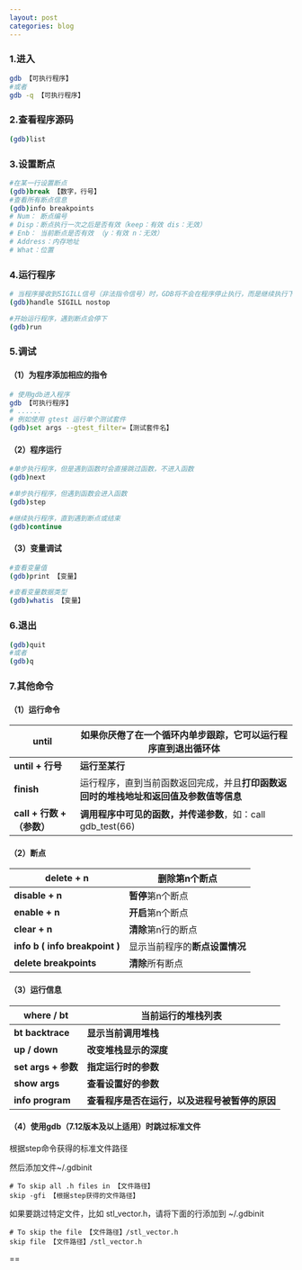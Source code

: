 ```yaml
---
layout: post
categories: blog
---
```

### 1.进入

```bash
gdb 【可执行程序】
#或者
gdb -q 【可执行程序】
```

### 2.查看程序源码

```bash
(gdb)list
```

### 3.设置断点

```bash
#在某一行设置断点
(gdb)break 【数字，行号】
#查看所有断点信息
(gdb)info breakpoints
# Num： 断点编号
# Disp：断点执行一次之后是否有效（keep：有效 dis：无效）
# Enb： 当前断点是否有效 （y：有效 n：无效）
# Address：内存地址
# What：位置
```

### 4.运行程序

```bash
# 当程序接收到SIGILL信号（非法指令信号）时，GDB将不会在程序停止执行，而是继续执行下去
(gdb)handle SIGILL nostop

#开始运行程序，遇到断点会停下
(gdb)run
```



### 5.调试

#### （1）为程序添加相应的指令

```bash
# 使用gdb进入程序
gdb 【可执行程序】
# ......
# 例如使用 gtest 运行单个测试套件
(gdb)set args --gtest_filter=【测试套件名】
```



#### （2）程序运行

```bash
#单步执行程序，但是遇到函数时会直接跳过函数，不进入函数
(gdb)next

#单步执行程序，但遇到函数会进入函数
(gdb)step

#继续执行程序，直到遇到断点或结束
(gdb)continue
```

#### （3）变量调试

```bash
#查看变量值
(gdb)print 【变量】

#查看变量数据类型
(gdb)whatis 【变量】
```

### 6.退出

```bash
(gdb)quit
#或者
(gdb)q
```

### 7.其他命令

#### （1）运行命令

| until                      | 如果你厌倦了在一个循环内单步跟踪，它可以运行程序直到退出循环体 |
| -------------------------- | ------------------------------------------------------------ |
| **until + 行号**           | **运行至某行**                                               |
| **finish**                 | 运行程序，直到当前函数返回完成，并且**打印函数返回时的堆栈地址和返回值及参数值等信息** |
| **call + 行数 + （参数）** | **调用程序中可见的函数，并传递参数**，如：call gdb_test(66)  |

#### （2）断点

| delete + n                     | 删除第n个断点                  |
| ------------------------------ | ------------------------------ |
| **disable + n**                | **暂停**第n个断点              |
| **enable + n**                 | **开启**第n个断点              |
| **clear + n**                  | **清除**第n行的断点            |
| **info b ( info breakpoint )** | 显示当前程序的**断点设置情况** |
| **delete breakpoints**         | **清除**所有断点               |

#### （3）运行信息

| **where / bt**      | **当前运行的堆栈列表**                         |
| ------------------- | ---------------------------------------------- |
| **bt backtrace**    | **显示当前调用堆栈**                           |
| **up / down**       | **改变堆栈显示的深度**                         |
| **set args + 参数** | **指定运行时的参数**                           |
| **show args**       | **查看设置好的参数**                           |
| **info program**    | **查看程序是否在运行，以及进程号被暂停的原因** |

#### （4）使用gdb（7.12版本及以上适用）时跳过标准文件

根据step命令获得的标准文件路径

然后添加文件~/.gdbinit

```
# To skip all .h files in 【文件路径】
skip -gfi 【根据step获得的文件路径】
```

如果要跳过特定文件，比如 stl_vector.h，请将下面的行添加到 ~/.gdbinit

```
# To skip the file 【文件路径】/stl_vector.h
skip file 【文件路径】/stl_vector.h
```



==


